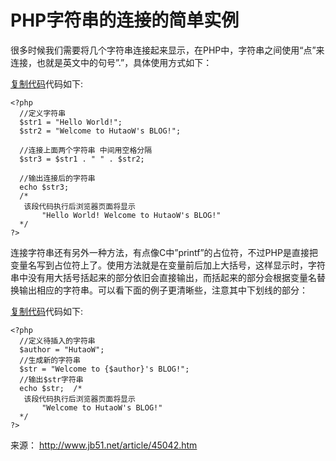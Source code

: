 # PHP字符串的连接的简单实例

很多时候我们需要将几个字符串连接起来显示，在PHP中，字符串之间使用“点”来连接，也就是英文中的句号”.”，具体使用方式如下：

[复制代码]()代码如下:

```
<?php
  //定义字符串
  $str1 = "Hello World!";
  $str2 = "Welcome to HutaoW's BLOG!";

  //连接上面两个字符串 中间用空格分隔
  $str3 = $str1 . " " . $str2;

  //输出连接后的字符串
  echo $str3;
  /*
   该段代码执行后浏览器页面将显示
       "Hello World! Welcome to HutaoW's BLOG!"
  */
?>
```

连接字符串还有另外一种方法，有点像C中”printf”的占位符，不过PHP是直接把变量名写到占位符上了。使用方法就是在变量前后加上大括号，这样显示时，字符串中没有用大括号括起来的部分依旧会直接输出，而括起来的部分会根据变量名替换输出相应的字符串。可以看下面的例子更清晰些，注意其中下划线的部分：

[复制代码]()代码如下:

```
<?php
  //定义待插入的字符串
  $author = "HutaoW";
  //生成新的字符串
  $str = "Welcome to {$author}'s BLOG!";
  //输出$str字符串
  echo $str;  /*
   该段代码执行后浏览器页面将显示
       "Welcome to HutaoW's BLOG!"
  */
?>
```

来源： <http://www.jb51.net/article/45042.htm>
